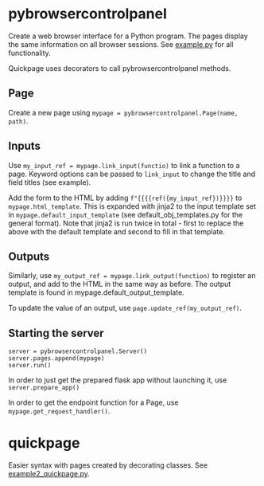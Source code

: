 # pybrowsercontrolpanel

Create a web browser interface for a Python program. The pages display the same information on all browser sessions. See [example.py]() for all functionality.

Quickpage uses decorators to call pybrowsercontrolpanel methods.

## Page
Create a new page using `mypage = pybrowsercontrolpanel.Page(name, path)`.

## Inputs
Use `my_input_ref = mypage.link_input(functio)` to link a function to a page. Keyword options can be passed to `link_input` to change the title and field titles (see example).

Add the form to the HTML by adding `f"{{{{ref({my_input_ref})}}}}` to `mypage.html_template`. This is expanded with jinja2 to the input template set in `mypage.default_input_template` (see default_obj_templates.py for the general format). Note that jinja2 is run twice in total - first to replace the above with the default template and second to fill in that template.

## Outputs
Similarly, use `my_output_ref = mypage.link_output(function)` to register an output, and add to the HTML in the same way as before. The output template is found in mypage.default_output_template.

To update the value of an output, use `page.update_ref(my_output_ref)`. 

## Starting the server
```
server = pybrowsercontrolpanel.Server()
server.pages.append(mypage)
server.run()
```
In order to just get the prepared flask app without launching it, use `server.prepare_app()`

In order to get the endpoint function for a Page, use `mypage.get_request_handler()`.

# quickpage

Easier syntax with pages created by decorating classes. See [example2_quickpage.py]().



